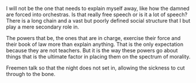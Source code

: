 I will not be the one that needs to explain myself away, like how the damned are forced into orchestras.
Is that really free speech or is it a lot of speech? There is a long chain and a vast but poorly defined
social structure that I but play a mere secondary role in. 

The powers that be, the ones that are in charge, exercise their force and their book of law more than explain
anything. That is the only expectation because they are not teachers. But it is the way these powers go about 
things that is the ultimate factor in placing them on the spectrum of morality. 

Freemen talk so that the night does not set in, allowing the sickness to cut through to the bone. 
